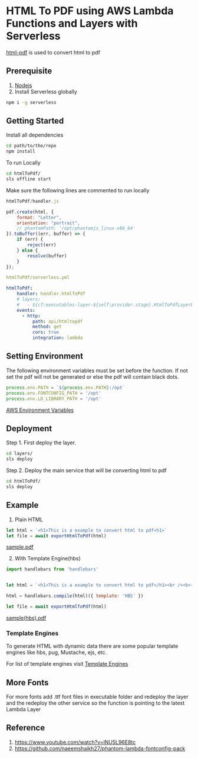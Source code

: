 # HTML To PDF using AWS Lambda Functions and Layers with Serverless

[html-pdf](https://www.npmjs.com/package/html-pdf) is used to convert html to pdf

## Prerequisite
1. [Nodejs](https://nodejs.org/en/download/)
2. Install Serverless globally 

```bash 
npm i -g serverless
```

## Getting Started
Install all dependencies
```bash
cd path/to/the/repo
npm install
```

To run Locally
```bash
cd htmlToPdf/
sls offline start
```
Make sure the following lines are commented to run locally
```javascript
htmlToPdf/handler.js

pdf.create(html, {
    format: "Letter",
    orientation: "portrait",
    // phantomPath: '/opt/phantomjs_linux-x86_64'
}).toBuffer((err, buffer) => {
    if (err) {
        reject(err)
    } else {
        resolve(buffer)
    }
});
```

```yml
htmlToPdf/serverless.yml

htmlToPdf:
    handler: handler.htmlToPdf
    # layers:
    #   - ${cf:executables-layer-${self:provider.stage}.HtmlToPdfLayerExport}
    events:
      - http:
          path: api/htmltopdf
          method: get
          cors: true
          integration: lambda
```

## Setting Environment
The following environment variables must be set before the function. If not set the pdf will not be generated or else the pdf will contain black dots.
```javascript
process.env.PATH = `${process.env.PATH}:/opt`
process.env.FONTCONFIG_PATH = '/opt'
process.env.LD_LIBRARY_PATH = '/opt'
```

[AWS Environment Variables](https://docs.aws.amazon.com/lambda/latest/dg/configuration-envvars.html)

## Deployment
Step 1. First deploy the layer.
```bash
cd layers/
sls deploy
```

Step 2. Deploy the main service that will be converting html to pdf
```bash
cd htmlToPdf/
sls deploy
```

## Example 
1. Plain HTML
```javascript
let html = `<h1>This is a example to convert html to pdf<h1>`
let file = await exportHtmlToPdf(html)
```
[sample.pdf](sample.pdf)

2. With Template Engine(hbs)
```javascript
import handlebars from 'handlebars'


let html = `<h1>This is a example to convert html to pdf</h1><br /><b>{{template}}</b>`

html = handlebars.compile(html)({ template: 'HBS' })

let file = await exportHtmlToPdf(html)
```
[sample(hbs).pdf](sample(hbs).pdf)

### Template Engines
To generate HTML with dynamic data there are some popular template engines like hbs, pug, Mustache, ejs, etc.<br />

For list of template engines visit [Template Engines](https://expressjs.com/en/resources/template-engines.html)


## More Fonts
For more fonts add .ttf font files in executable folder and redeploy the layer and the redeploy the other service so the function is pointing to the latest Lambda Layer

## Reference
1. https://www.youtube.com/watch?v=lNU5L96E8tc
2. https://github.com/naeemshaikh27/phantom-lambda-fontconfig-pack 
